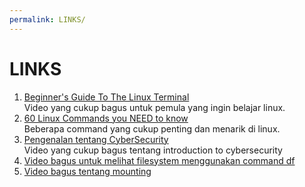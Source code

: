 ```yaml
---
permalink: LINKS/
---
```


# LINKS

1. [Beginner's Guide To The Linux Terminal](https://www.youtube.com/watch?v=s3ii48qYBxA&t=218s&pp=ygUebGludXggdGVybWluYWwgYmVnaW5uZXJzIGd1aWRl)<br>
Video yang cukup bagus untuk pemula yang ingin belajar linux.
2. [60 Linux Commands you NEED to know](https://www.youtube.com/watch?v=gd7BXuUQ91w&pp=ygUObGludXggdHV0b3JpYWw%3D)<br>
Beberapa command yang cukup penting dan menarik di linux.
3. [Pengenalan tentang CyberSecurity](https://www.youtube.com/watch?v=z5nc9MDbvkw&pp=ygUdaW50cm9kdWN0aW9uIHRvIGN5YmVyc2VjdXJpdHk%3D)<br>
Video yang cukup bagus tentang introduction to cybersecurity
4. [Video bagus untuk melihat filesystem menggunakan command df](https://www.youtube.com/watch?v=ZRs5zVv_1UU)
5. [Video bagus tentang mounting](https://www.youtube.com/watch?v=2Z6ouBYfZr8)
